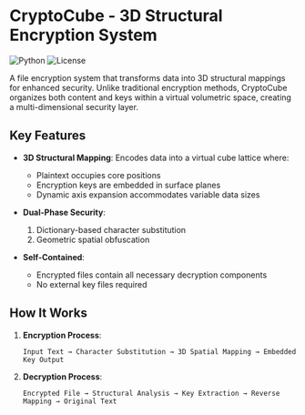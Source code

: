 # CryptoCube - 3D Structural Encryption System

![Python](https://img.shields.io/badge/Python-3.8+-blue.svg)
![License](https://img.shields.io/badge/License-MIT-green.svg)

A file encryption system that transforms data into 3D structural mappings for enhanced security. Unlike traditional encryption methods, CryptoCube organizes both content and keys within a virtual volumetric space, creating a multi-dimensional security layer.

## Key Features

- **3D Structural Mapping**: Encodes data into a virtual cube lattice where:
  - Plaintext occupies core positions
  - Encryption keys are embedded in surface planes
  - Dynamic axis expansion accommodates variable data sizes

- **Dual-Phase Security**:
  1. Dictionary-based character substitution
  2. Geometric spatial obfuscation

- **Self-Contained**:
  - Encrypted files contain all necessary decryption components
  - No external key files required

## How It Works

1. **Encryption Process**:
   ```plaintext
   Input Text → Character Substitution → 3D Spatial Mapping → Embedded Key Output
2. **Decryption Process**:
   ```plaintext
   Encrypted File → Structural Analysis → Key Extraction → Reverse Mapping → Original Text
